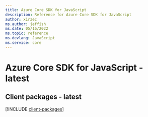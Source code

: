 ```yaml
---
title: Azure Core SDK for JavaScript
description: Reference for Azure Core SDK for JavaScript
author: xirzec
ms.author: jeffish
ms.date: 05/16/2022
ms.topic: reference
ms.devlang: JavaScript
ms.service: core
---
```

# Azure Core SDK for JavaScript - latest
## Client packages - latest
[!INCLUDE [client-packages](core-client-index.md)]

